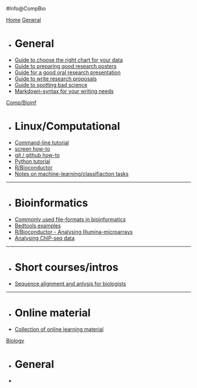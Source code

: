 #Info@CompBio

[Home](index.md)
[General]()

  * # General
  * [Guide to choose the right chart for your data](general_chart.md)
  * [Guide to preparing good research posters](general_poster.md)
  * [Guide for a good oral research presentation](general_presentation.md)
  * [Guide to write research proposals](general_proposal.md)
  * [Guide to spotting bad science](general_badsci.md)
  * [Markdown-syntax for your writing needs](general_markdown.md)

[Comp/Bioinf]()

  * # Linux/Computational
  * [Command-line tutorial](comp_unix.md)
  * [screen how-to](comp_screen.md)
  * [git / github how-to](comp_git.md)
  * [Python tutorial](comp_python.md)
  * [R/Bioconductor](comp_r.md)
  * [Notes on machine-learning/classifiaction tasks](comp_classification.md)
  ----
  * # Bioinformatics
  * [Commonly used file-formats in bioinformatics](bioinf_files.md) 
  * [Bedtools examples](bioinf_bedtools.md)
  * [R/Bioconductor - Analysing Illumina-microarrays](bioinf_illumina.md)
  * [Analysing ChIP-seq data](bioinf_chipseq.md)
----
  * # Short courses/intros
  * [Sequence alignment and anlysis for biologists](c1_seqintro.md)
----
  * # Online material
  * [Collection of online learning material](material_bioinf.md)

[Biology]()

  * # General
  * []()

<!--
  * [lifOver]()
  * [Samtools examples]()
  ----
  * # Workflows
  * [RNA-seq: Calling diff. expr. genes (edgeR)]()
  * [Affy-Microarrays: Calling diff. expr. genes (limma)]()
  * [Illumina-Microarrays: Calling diff. expr. genes]()
  * [Motif-analysis: TFBS predicitons using known motifs]()
  * [Gene-set enrichment analysis]()
  -->

